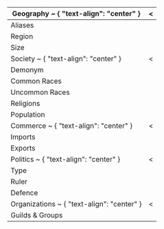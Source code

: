 
| Geography ~ { "text-align": "center" }     | <   |
| ------------------------------------------ | --- |
| Aliases                                    |     |
| Region                                     |     |
| Size                                       |     |
| Society ~ { "text-align": "center" }       | <   |
| Demonym                                    |     |
| Common Races                               |     |
| Uncommon Races                             |     |
| Religions                                  |     |
| Population                                 |     |
| Commerce ~ { "text-align": "center" }      | <   |
| Imports                                    |     |
| Exports                                    |     |
| Politics ~ { "text-align": "center" }      | <   |
| Type                                       |     |
| Ruler                                      |     |
| Defence                                    |     |
| Organizations ~ { "text-align": "center" } | <   |
| Guilds & Groups                            |     |



